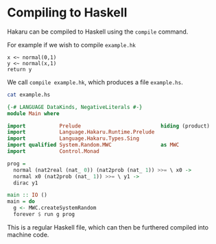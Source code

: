 # Compiling to Haskell

Hakaru can be compiled to Haskell using the `compile` command.

For example if we wish to compile `example.hk`

````nohighlight
x <~ normal(0,1)
y <~ normal(x,1)
return y
````

We call `compile example.hk`, which produces a file `example.hs`.

````bash
cat example.hs
````

````haskell
{-# LANGUAGE DataKinds, NegativeLiterals #-}
module Main where

import           Prelude                          hiding (product)
import           Language.Hakaru.Runtime.Prelude
import           Language.Hakaru.Types.Sing
import qualified System.Random.MWC                as MWC
import           Control.Monad

prog = 
  normal (nat2real (nat_ 0)) (nat2prob (nat_ 1)) >>= \ x0 ->
  normal x0 (nat2prob (nat_ 1)) >>= \ y1 ->
  dirac y1

main :: IO ()
main = do
  g <- MWC.createSystemRandom
  forever $ run g prog
````

This is a regular Haskell file, which can then be furthered compiled into
machine code.



